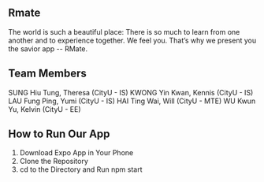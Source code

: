 ## Rmate
The world is such a beautiful place: There is so much to learn from one another and to experience together. We feel you. That’s why we present you the savior app -- RMate.

## Team Members

SUNG Hiu Tung, Theresa  (CityU - IS)
KWONG Yin Kwan, Kennis  (CityU - IS)
LAU Fung Ping, Yumi     (CityU - IS)
HAI Ting Wai, Will      (CityU - MTE)
WU Kwun Yu, Kelvin      (CityU - EE)

## How to Run Our App
1. Download Expo App in Your Phone
2. Clone the Repository
3. cd to the Directory and Run npm start 

